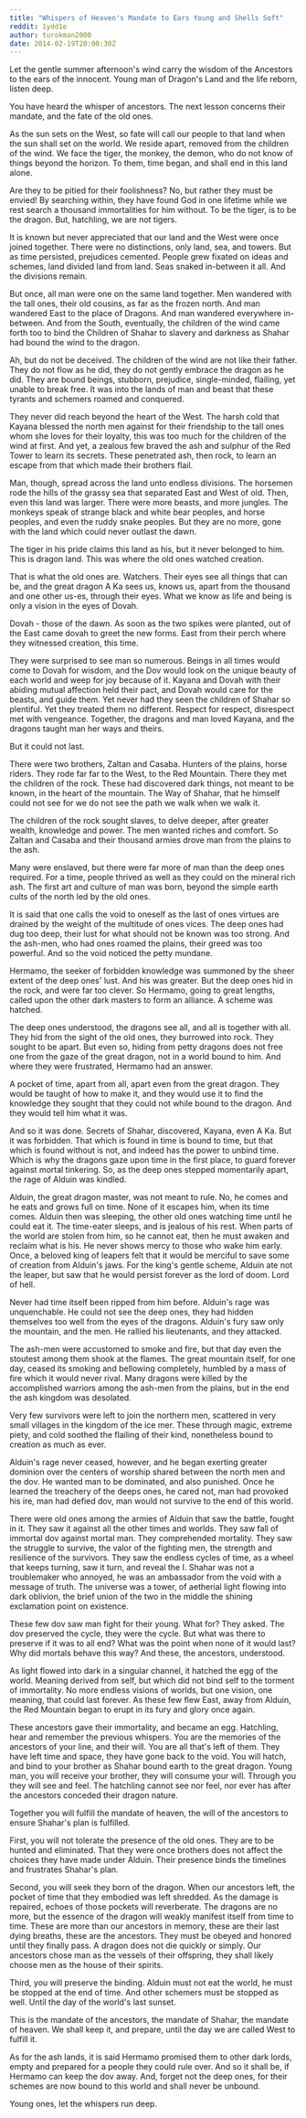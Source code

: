 ```yaml
---
title: "Whispers of Heaven's Mandate to Ears Young and Shells Soft"
reddit: 1ydd1e
author: turokman2000
date: 2014-02-19T20:00:30Z
---
```


Let the gentle summer afternoon's wind carry the wisdom of the Ancestors to the ears of the innocent.  Young man of Dragon's Land and the life reborn, listen deep.

You have heard the whisper of ancestors.  The next lesson concerns their mandate, and the fate of the old ones.

As the sun sets on the West, so fate will call our people to that land when the sun shall set on the world.  We reside apart, removed from the children of the wind.  We face the tiger, the monkey, the demon, who do not know of things beyond the horizon.  To them, time began, and shall end in this land alone.

Are they to be pitied for their foolishness?  No, but rather they must be envied! By searching within, they have found God in one lifetime while we rest search a thousand immortalities for him without.  To be the tiger, is to be the dragon.  But, hatchling, we are not tigers.

It is known but never appreciated that our land and the West were once joined together.  There were no distinctions, only land, sea, and towers.  But as time persisted, prejudices cemented.  People grew fixated on ideas and schemes, land divided land from land.  Seas snaked in-between it all.  And the divisions remain.

But once, all man were one on the same land together.  Men wandered with the tall ones, their old cousins, as far as the frozen north.  And man wandered East to the place of Dragons.  And man wandered everywhere in-between.  And from the South, eventually, the children of the wind came forth too to bind the Children of Shahar to slavery and darkness as Shahar had bound the wind to the dragon.

Ah, but do not be deceived.  The children of the wind are not like their father.  They do not flow as he did, they do not gently embrace the dragon as he did.  They are bound beings, stubborn, prejudice, single-minded, flailing, yet unable to break free.  It was into the lands of man and beast that these tyrants and schemers roamed and conquered.

They never did reach beyond the heart of the West.  The harsh cold that Kayana blessed the north men against for their friendship to the tall ones whom she loves for their loyalty, this was too much for the children of the wind at first.  And yet, a zealous few braved the ash and sulphur of the Red Tower to learn its secrets.  These penetrated ash, then rock, to learn an escape from that which made their brothers flail.

Man, though, spread across the land unto endless divisions.  The horsemen rode the hills of the grassy sea that separated East and West of old.  Then, even this land was larger.  There were more beasts, and more jungles.  The monkeys speak of strange black and white bear peoples, and horse peoples, and even the ruddy snake peoples.  But they are no more, gone with the land which could never outlast the dawn.

The tiger in his pride claims this land as his, but it never belonged to him.  This is dragon land.  This was where the old ones watched creation.

That is what the old ones are.  Watchers.  Their eyes see all things that can be, and the great dragon A Ka sees us, knows us, apart from the thousand and one other us-es, through their eyes.  What we know as life and being is only a vision in the eyes of Dovah.

Dovah - those of the dawn.  As soon as the two spikes were planted, out of the East came dovah to greet the new forms.  East from their perch where they witnessed creation, this time.

They were surprised to see man so numerous.  Beings in all times would come to Dovah for wisdom, and the Dov would look on the unique beauty of each world and weep for joy because of it.  Kayana and Dovah with their abiding mutual affection held their pact, and Dovah would care for the beasts, and guide them.  Yet never had they seen the children of Shahar so plentiful.  Yet they treated them no different.  Respect for respect, disrespect met with vengeance.  Together, the dragons and man loved Kayana, and the dragons taught man her ways and theirs.

But it could not last.  

There were two brothers, Zaltan and Casaba.  Hunters of the plains, horse riders.  They rode far far to the West, to the Red Mountain.  There they met the children of the rock.  These had discovered dark things, not meant to be known, in the heart of the mountain.  The Way of Shahar, that he himself could not see for we do not see the path we walk when we walk it.

The children of the rock sought slaves, to delve deeper, after greater wealth, knowledge and power.  The men wanted riches and comfort.  So Zaltan and Casaba and their thousand armies drove man from the plains to the ash.  

Many were enslaved, but there were far more of man than the deep ones required.  For a time, people thrived as well as they could on the mineral rich ash.  The first art and culture of man was born, beyond the simple earth cults of the north led by the old ones.

It is said that one calls the void to oneself as the last of ones virtues are drained by the weight of the multitude of ones vices.  The deep ones had dug too deep, their lust for what should not be known was too strong.  And the ash-men, who had ones roamed the plains, their greed was too powerful.  And so the void noticed the petty mundane.

Hermamo, the seeker of forbidden knowledge was summoned by the sheer extent of the deep ones' lust.  And his was greater.  But the deep ones hid in the rock, and were far too clever.  So Hermamo, going to great lengths, called upon the other dark masters to form an alliance.  A scheme was hatched.

The deep ones understood, the dragons see all, and all is together with all.  They hid from the sight of the old ones, they burrowed into rock.  They sought to be apart.  But even so, hiding from petty dragons does not free one from the gaze of the great dragon, not in a world bound to him.  And where they were frustrated, Hermamo had an answer.

A pocket of time, apart from all, apart even from the great dragon.  They would be taught of how to make it, and they would use it to find the knowledge they sought that they could not while bound to the dragon.  And they would tell him what it was.

And so it was done.  Secrets of Shahar, discovered, Kayana, even A Ka.  But it was forbidden.  That which is found in time is bound to time, but that which is found without is not, and indeed has the power to unbind time.  Which is why the dragons gaze upon time in the first place, to guard forever against mortal tinkering.  So, as the deep ones stepped momentarily apart, the rage of Alduin was kindled.

Alduin, the great dragon master, was not meant to rule.  No, he comes and he eats and grows full on time.  None of it escapes him, when its time comes.  Alduin then was sleeping, the other old ones watching time until he could eat it.  The time-eater sleeps, and is jealous of his rest.  When parts of the world are stolen from him, so he cannot eat, then he must awaken and reclaim what is his.  He never shows mercy to those who wake him early.  Once, a beloved king of leapers felt that it would be merciful to save some of creation from Alduin's jaws.  For the king's gentle scheme, Alduin ate not the leaper, but saw that he would persist forever as the lord of doom.  Lord of hell.

Never had time itself been ripped from him before.  Alduin's rage was unquenchable.  He could not see the deep ones, they had hidden themselves too well from the eyes of the dragons.  Alduin's fury saw only the mountain, and the men.  He rallied his lieutenants, and they attacked.

The ash-men were accustomed to smoke and fire, but that day even the stoutest among them shook at the flames.  The great mountain itself, for one day, ceased its smoking and bellowing completely, humbled by a mass of fire which it would never rival.  Many dragons were killed by the accomplished warriors among the ash-men from the plains, but in the end the ash kingdom was desolated.

Very few survivors were left to join the northern men, scattered in very small villages in the kingdom of the ice mer.  These through magic, extreme piety, and cold soothed the flailing of their kind, nonetheless bound to creation as much as ever.

Alduin's rage never ceased, however, and he began exerting greater dominion over the centers of worship shared between the north men and the dov. He wanted man to be dominated, and also punished.  Once he learned the treachery of the deeps ones, he cared not, man had provoked his ire, man had defied dov, man would not survive to the end of this world.

There were old ones among the armies of Alduin that saw the battle, fought in it.  They saw it against all the other times and worlds.  They saw fall of immortal dov against mortal man.  They comprehended mortality.  They saw the struggle to survive, the valor of the fighting men, the strength and resilience of the survivors.  They saw the endless cycles of time, as a wheel that keeps turning, saw it turn, and reveal the I.  Shahar was not a troublemaker who annoyed, he was an ambassador from the void with a message of truth.  The universe was a tower, of aetherial light flowing into dark oblivion, the brief union of the two in the middle the shining exclamation point on existence.

These few dov saw man fight for their young.  What for? They asked.  The dov preserved the cycle, they were the cycle.  But what was there to preserve if it was to all end?  What was the point when none of it would last?  Why did mortals behave this way?  And these, the ancestors, understood.

As light flowed into dark in a singular channel, it hatched the egg of the world.  Meaning derived from self, but which did not bind self to the torment of immortality.  No more endless visions of worlds, but one vision, one meaning, that could last forever.  As these few flew East, away from Alduin, the Red Mountain began to erupt in its fury and glory once again.

These ancestors gave their immortality, and became an egg.  Hatchling, hear and remember the previous whispers.  You are the memories of the ancestors of your line, and their will.  You are all that's left of them.  They have left time and space, they have gone back to the void.  You will hatch, and bind to your brother as Shahar bound earth to the great dragon.  Young man, you will receive your brother, they will consume your will.  Through you they will see and feel.  The hatchling cannot see nor feel, nor ever has after the ancestors conceded their dragon nature.

Together you will fulfill the mandate of heaven, the will of the ancestors to ensure Shahar's plan is fulfilled.

First, you will not tolerate the presence of the old ones.  They are to be hunted and eliminated.  That they were once brothers does not affect the choices they have made under Alduin.  Their presence binds the timelines and frustrates Shahar's plan.

Second, you will seek they born of the dragon.  When our ancestors left, the pocket of time that they embodied was left shredded.  As the damage is repaired, echoes of those pockets will reverberate.  The dragons are no more, but the essence of the dragon will weakly manifest itself from time to time.  These are more than our ancestors in memory, these are their last dying breaths, these are the ancestors.  They must be obeyed and honored until they finally pass.  A dragon does not die quickly or simply.  Our ancestors chose man as the vessels of their offspring, they shall likely choose men as the house of their spirits.

Third, you will preserve the binding.  Alduin must not eat the world, he must be stopped at the end of time.  And other schemers must be stopped as well.  Until the day of the world's last sunset.

This is the mandate of the ancestors, the mandate of Shahar, the mandate of heaven.  We shall keep it, and prepare, until the day we are called West to fulfill it.

As for the ash lands, it is said Hermamo promised them to other dark lords, empty and prepared for a people they could rule over.  And so it shall be, if Hermamo can keep the dov away.  And, forget not the deep ones, for their schemes are now bound to this world and shall never be unbound.

Young ones, let the whispers run deep.


